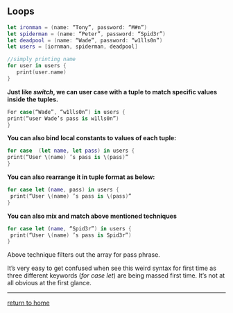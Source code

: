 ## Loops
```swift
let ironman = (name: “Tony”, password: “M#n”)
let spiderman = (name: “Peter”, password: “Spid3r”)
let deadpool = (name: “Wade”, password: “w1lls0n”)
let users = [iornman, spiderman, deadpool]

//simply printing name
for user in users {
   print(user.name)
} 
```

**Just like _switch_, we can user case  with a tuple to match specific values inside the tuples.** 
```swift
For case(“Wade”, “w1lls0n”) in users {
print(“user Wade’s pass is w1lls0n”)
}
```

**You can also bind local constants to values of each tuple:** 
```swift
for case  (let name, let pass) in users {
print(“User \(name) ’s pass is \(pass)”
}
```

**You can also rearrange it in tuple format as below:**
```swift
for case let (name, pass) in users {
 print(“User \(name) ’s pass is \(pass)”
}
```

**You can also mix and match above mentioned techniques**
```swift
for case let (name, “Spid3r”) in users {
 print(“User \(name) ’s pass is Spid3r”)
}
```

Above technique filters out the array for pass phrase. 

It’s very easy to get confused when see this weird syntax for first time as three different keywords (_for case let_) are being massed first time.  It’s not at all obvious at the first glance. 

----------------------------------
[return to home](../README.md)